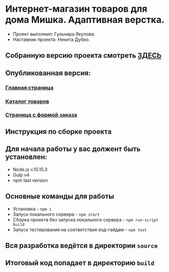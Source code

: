 # Интернет-магазин товаров для дома Мишка. Адаптивная верстка.

* Проект выполнил: Гульнара Якупова.
* Наставник проекта: Никита Дубко.

## Собранную версию проекта смотреть <a href="https://github.com/GulnaraY/mishka-shop-publishing">ЗДЕСЬ</a>

## Опубликованная версия:
### <a href="https://gulnaray.github.io/mishka-shop-publishing/">Главная страница</a>
### <a href="https://gulnaray.github.io/mishka-shop-publishing/catalog.html/">Каталог товаров</a>
### <a href="https://gulnaray.github.io/mishka-shop-publishing/">Страница с формой заказа</a>

## Инструкция по сборке проекта

## Для начала работы у вас должент быть установлен:
* Node.js v.10.15.3
* Gulp v4
* npm last version
## Основные команды для работы
* Установка - `npm i`
* Запуск локального сервера - `npm start`
* Сборка проекта без запуска локального сервера - `npm run-script build`
* Запуск тестирования на соответствия код-гайдам - `npm test`

## Вся разработка ведётся в директории `source`
## Итоговый код попадает в директорию `build`
